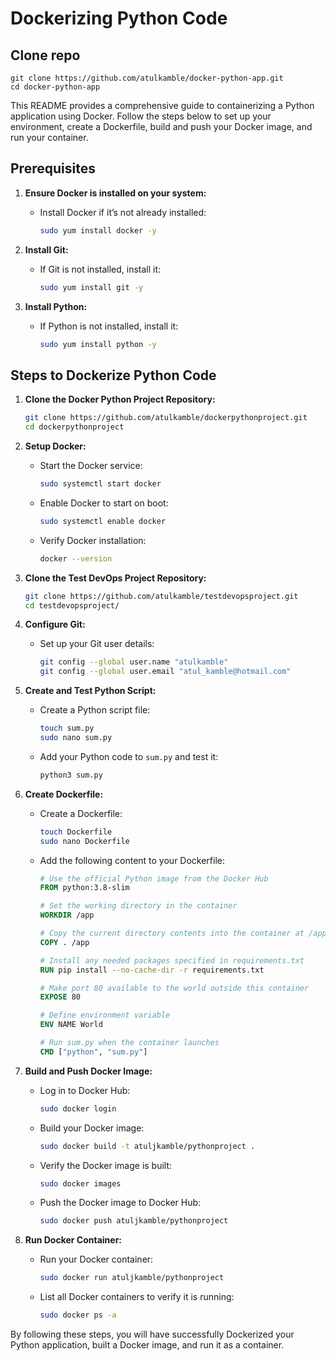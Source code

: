 # Dockerizing Python Code

## Clone repo
```
git clone https://github.com/atulkamble/docker-python-app.git
cd docker-python-app
```

This README provides a comprehensive guide to containerizing a Python application using Docker. Follow the steps below to set up your environment, create a Dockerfile, build and push your Docker image, and run your container.

## Prerequisites

1. **Ensure Docker is installed on your system:**
   - Install Docker if it’s not already installed:
     ```bash
     sudo yum install docker -y
     ```

2. **Install Git:**
   - If Git is not installed, install it:
     ```bash
     sudo yum install git -y
     ```

3. **Install Python:**
   - If Python is not installed, install it:
     ```bash
     sudo yum install python -y
     ```

## Steps to Dockerize Python Code

1. **Clone the Docker Python Project Repository:**
   ```bash
   git clone https://github.com/atulkamble/dockerpythonproject.git
   cd dockerpythonproject
   ```

2. **Setup Docker:**
   - Start the Docker service:
     ```bash
     sudo systemctl start docker
     ```
   - Enable Docker to start on boot:
     ```bash
     sudo systemctl enable docker
     ```
   - Verify Docker installation:
     ```bash
     docker --version
     ```

3. **Clone the Test DevOps Project Repository:**
   ```bash
   git clone https://github.com/atulkamble/testdevopsproject.git
   cd testdevopsproject/
   ```

4. **Configure Git:**
   - Set up your Git user details:
     ```bash
     git config --global user.name "atulkamble"
     git config --global user.email "atul_kamble@hotmail.com"
     ```

5. **Create and Test Python Script:**
   - Create a Python script file:
     ```bash
     touch sum.py
     sudo nano sum.py
     ```
   - Add your Python code to `sum.py` and test it:
     ```bash
     python3 sum.py
     ```

6. **Create Dockerfile:**
   - Create a Dockerfile:
     ```bash
     touch Dockerfile
     sudo nano Dockerfile
     ```
   - Add the following content to your Dockerfile:
     ```dockerfile
     # Use the official Python image from the Docker Hub
     FROM python:3.8-slim

     # Set the working directory in the container
     WORKDIR /app

     # Copy the current directory contents into the container at /app
     COPY . /app

     # Install any needed packages specified in requirements.txt
     RUN pip install --no-cache-dir -r requirements.txt

     # Make port 80 available to the world outside this container
     EXPOSE 80

     # Define environment variable
     ENV NAME World

     # Run sum.py when the container launches
     CMD ["python", "sum.py"]
     ```

7. **Build and Push Docker Image:**
   - Log in to Docker Hub:
     ```bash
     sudo docker login
     ```
   - Build your Docker image:
     ```bash
     sudo docker build -t atuljkamble/pythonproject .
     ```
   - Verify the Docker image is built:
     ```bash
     sudo docker images
     ```
   - Push the Docker image to Docker Hub:
     ```bash
     sudo docker push atuljkamble/pythonproject
     ```

8. **Run Docker Container:**
   - Run your Docker container:
     ```bash
     sudo docker run atuljkamble/pythonproject
     ```
   - List all Docker containers to verify it is running:
     ```bash
     sudo docker ps -a
     ```

By following these steps, you will have successfully Dockerized your Python application, built a Docker image, and run it as a container.
